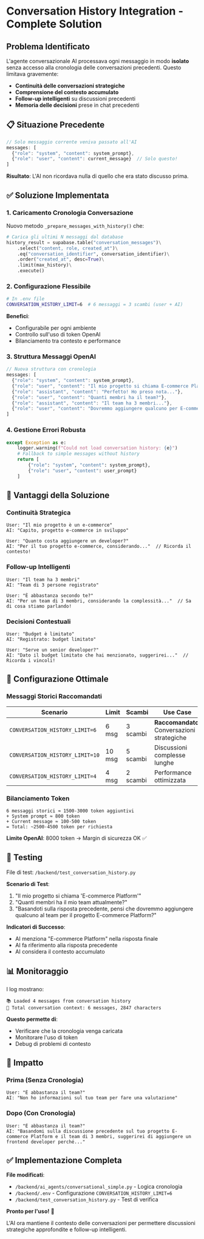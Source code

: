 # Conversation History Integration - Complete Solution

## Problema Identificato

L'agente conversazionale AI processava ogni messaggio in modo **isolato** senza accesso alla cronologia delle conversazioni precedenti. Questo limitava gravemente:

- **Continuità delle conversazioni strategiche**
- **Comprensione del contesto accumulato**
- **Follow-up intelligenti** su discussioni precedenti
- **Memoria delle decisioni** prese in chat precedenti

## 📋 Situazione Precedente

```javascript
// Solo messaggio corrente veniva passato all'AI
messages: [
  {"role": "system", "content": system_prompt},
  {"role": "user", "content": current_message}  // Solo questo!
]
```

**Risultato**: L'AI non ricordava nulla di quello che era stato discusso prima.

## ✅ Soluzione Implementata

### 1. **Caricamento Cronologia Conversazione**

Nuovo metodo `_prepare_messages_with_history()` che:

```python
# Carica gli ultimi N messaggi dal database
history_result = supabase.table("conversation_messages")\
    .select("content, role, created_at")\
    .eq("conversation_identifier", conversation_identifier)\
    .order("created_at", desc=True)\
    .limit(max_history)\
    .execute()
```

### 2. **Configurazione Flessibile**

```bash
# In .env file
CONVERSATION_HISTORY_LIMIT=6  # 6 messaggi = 3 scambi (user + AI)
```

**Benefici**:
- Configurabile per ogni ambiente
- Controllo sull'uso di token OpenAI
- Bilanciamento tra contesto e performance

### 3. **Struttura Messaggi OpenAI**

```javascript
// Nuova struttura con cronologia
messages: [
  {"role": "system", "content": system_prompt},
  {"role": "user", "content": "Il mio progetto si chiama E-commerce Platform"},
  {"role": "assistant", "content": "Perfetto! Ho preso nota..."},
  {"role": "user", "content": "Quanti membri ha il team?"},
  {"role": "assistant", "content": "Il team ha 3 membri..."},
  {"role": "user", "content": "Dovremmo aggiungere qualcuno per E-commerce Platform?"}  // Current
]
```

### 4. **Gestione Errori Robusta**

```python
except Exception as e:
    logger.warning(f"Could not load conversation history: {e}")
    # Fallback to simple messages without history
    return [
        {"role": "system", "content": system_prompt},
        {"role": "user", "content": user_prompt}
    ]
```

## 🎯 Vantaggi della Soluzione

### **Continuità Strategica**
```
User: "Il mio progetto è un e-commerce"
AI: "Capito, progetto e-commerce in sviluppo"

User: "Quanto costa aggiungere un developer?"
AI: "Per il tuo progetto e-commerce, considerando..."  // Ricorda il contesto!
```

### **Follow-up Intelligenti**
```
User: "Il team ha 3 membri"
AI: "Team di 3 persone registrato"

User: "È abbastanza secondo te?"
AI: "Per un team di 3 membri, considerando la complessità..."  // Sa di cosa stiamo parlando!
```

### **Decisioni Contestuali**
```
User: "Budget è limitato"
AI: "Registrato: budget limitato"

User: "Serve un senior developer?"
AI: "Dato il budget limitato che hai menzionato, suggerirei..."  // Ricorda i vincoli!
```

## 🔧 Configurazione Ottimale

### **Messaggi Storici Raccomandati**

| Scenario | Limit | Scambi | Use Case |
|----------|--------|---------|----------|
| `CONVERSATION_HISTORY_LIMIT=6` | 6 msg | 3 scambi | **Raccomandato**: Conversazioni strategiche |
| `CONVERSATION_HISTORY_LIMIT=10` | 10 msg | 5 scambi | Discussioni complesse lunghe |
| `CONVERSATION_HISTORY_LIMIT=4` | 4 msg | 2 scambi | Performance ottimizzata |

### **Bilanciamento Token**

```
6 messaggi storici ≈ 1500-3000 token aggiuntivi
+ System prompt ≈ 800 token  
+ Current message ≈ 100-500 token
= Total: ~2500-4500 token per richiesta
```

**Limite OpenAI**: 8000 token → Margin di sicurezza OK ✅

## 🧪 Testing

File di test: `/backend/test_conversation_history.py`

**Scenario di Test**:
1. "Il mio progetto si chiama 'E-commerce Platform'"
2. "Quanti membri ha il mio team attualmente?"  
3. "Basandoti sulla risposta precedente, pensi che dovremmo aggiungere qualcuno al team per il progetto E-commerce Platform?"

**Indicatori di Successo**:
- AI menziona "E-commerce Platform" nella risposta finale
- AI fa riferimento alla risposta precedente
- AI considera il contesto accumulato

## 📊 Monitoraggio

I log mostrano:
```
📚 Loaded 4 messages from conversation history
💬 Total conversation context: 6 messages, 2847 characters
```

**Questo permette di**:
- Verificare che la cronologia venga caricata
- Monitorare l'uso di token
- Debug di problemi di contesto

## 🚀 Impatto

### **Prima (Senza Cronologia)**
```
User: "È abbastanza il team?"
AI: "Non ho informazioni sul tuo team per fare una valutazione"
```

### **Dopo (Con Cronologia)**  
```
User: "È abbastanza il team?"
AI: "Basandomi sulla discussione precedente sul tuo progetto E-commerce Platform e il team di 3 membri, suggerirei di aggiungere un frontend developer perché..."
```

## ✅ Implementazione Completa

**File modificati**:
- `/backend/ai_agents/conversational_simple.py` - Logica cronologia
- `/backend/.env` - Configurazione `CONVERSATION_HISTORY_LIMIT=6`
- `/backend/test_conversation_history.py` - Test di verifica

**Pronto per l'uso!** 🎉

L'AI ora mantiene il contesto delle conversazioni per permettere discussioni strategiche approfondite e follow-up intelligenti.